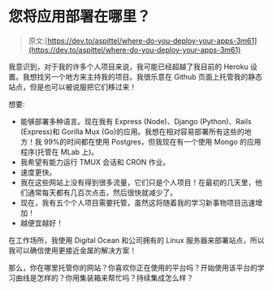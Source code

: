 # 您将应用部署在哪里？

> 原文:[https://dev.to/aspittel/where-do-you-deploy-your-apps-3m61](https://dev.to/aspittel/where-do-you-deploy-your-apps-3m61)

我意识到，对于我的许多个人项目来说，我可能已经超越了我目前的 Heroku 设置。我想找另一个地方来主持我的项目。我很乐意在 Github 页面上托管我的静态站点，但是也可以被说服把它们移过来！

想要:

*   能够部署多种语言。现在我有 Express (Node)、Django (Python)、Rails (Express)和 Gorilla Mux (Go)的应用。我想在相对容易部署所有这些的地方！我 99%的时间都在使用 Postgres，但我现在有一个使用 Mongo 的应用程序(托管在 MLab 上)。
*   我希望有能力运行 TMUX 会话和 CRON 作业。
*   速度更快。
*   我在这些网站上没有得到很多流量，它们只是个人项目！在最初的几天里，他们通常每天都有几百次点击，然后很快就减少了。
*   现在，我有五个个人项目需要托管，虽然这将随着我的学习新事物项目迅速增加！
*   越便宜越好！

在工作场所，我使用 Digital Ocean 和公司拥有的 Linux 服务器来部署站点，所以我可以确信使用更接近金属的解决方案！

那么，你在哪里托管你的网站？你喜欢你正在使用的平台吗？开始使用该平台的学习曲线是怎样的？你用集装箱来帮忙吗？持续集成怎么样？